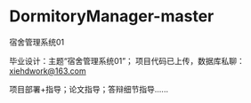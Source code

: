 # DormitoryManager-master
宿舍管理系统01

毕业设计：主题“宿舍管理系统01”；
项目代码已上传，数据库私聊：xiehdwork@163.com

项目部署+指导；论文指导；答辩细节指导......

